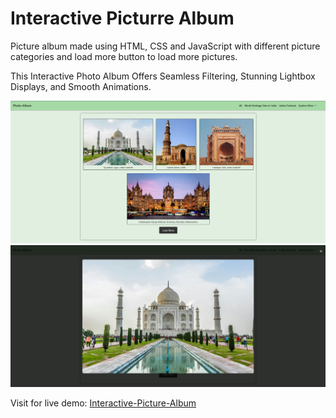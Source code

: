 # Interactive Picturre Album

Picture album made using HTML, CSS and JavaScript with different picture categories and load more button to load more pictures.

This Interactive Photo Album Offers Seamless Filtering, Stunning Lightbox Displays, and Smooth Animations.

![Picture Album](assets/ss.png)
![Picture Album](assets/ss2.png)

Visit for live demo: [Interactive-Picture-Album](https://interactive-photo-album.netlify.app/)
